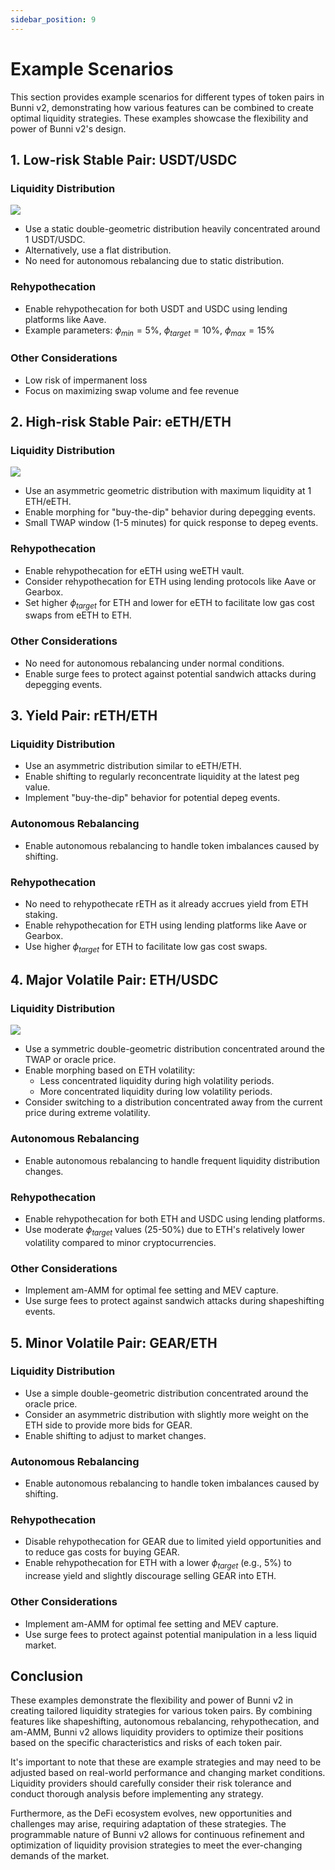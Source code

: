 ```yaml
---
sidebar_position: 9
---
```


# Example Scenarios

This section provides example scenarios for different types of token pairs in Bunni v2, demonstrating how various features can be combined to create optimal liquidity strategies. These examples showcase the flexibility and power of Bunni v2's design.

## 1. Low-risk Stable Pair: USDT/USDC

### Liquidity Distribution

![](img/low-risk-stable-pair.svg)

- Use a static double-geometric distribution heavily concentrated around 1 USDT/USDC.
- Alternatively, use a flat distribution.
- No need for autonomous rebalancing due to static distribution.

### Rehypothecation
- Enable rehypothecation for both USDT and USDC using lending platforms like Aave.
- Example parameters: $\phi_{min} = 5\%$, $\phi_{target} = 10\%$, $\phi_{max} = 15\%$

### Other Considerations
- Low risk of impermanent loss
- Focus on maximizing swap volume and fee revenue

## 2. High-risk Stable Pair: eETH/ETH

### Liquidity Distribution

![](img/high-risk-stable-pair.svg)

- Use an asymmetric geometric distribution with maximum liquidity at 1 ETH/eETH.
- Enable morphing for "buy-the-dip" behavior during depegging events.
- Small TWAP window (1-5 minutes) for quick response to depeg events.

### Rehypothecation
- Enable rehypothecation for eETH using weETH vault.
- Consider rehypothecation for ETH using lending protocols like Aave or Gearbox.
- Set higher $\phi_{target}$ for ETH and lower for eETH to facilitate low gas cost swaps from eETH to ETH.

### Other Considerations
- No need for autonomous rebalancing under normal conditions.
- Enable surge fees to protect against potential sandwich attacks during depegging events.

## 3. Yield Pair: rETH/ETH

### Liquidity Distribution
- Use an asymmetric distribution similar to eETH/ETH.
- Enable shifting to regularly reconcentrate liquidity at the latest peg value.
- Implement "buy-the-dip" behavior for potential depeg events.

### Autonomous Rebalancing
- Enable autonomous rebalancing to handle token imbalances caused by shifting.

### Rehypothecation
- No need to rehypothecate rETH as it already accrues yield from ETH staking.
- Enable rehypothecation for ETH using lending platforms like Aave or Gearbox.
- Use higher $\phi_{target}$ for ETH to facilitate low gas cost swaps.

## 4. Major Volatile Pair: ETH/USDC

### Liquidity Distribution

![](img/major-volatile-pair.svg)

- Use a symmetric double-geometric distribution concentrated around the TWAP or oracle price.
- Enable morphing based on ETH volatility:
  - Less concentrated liquidity during high volatility periods.
  - More concentrated liquidity during low volatility periods.
- Consider switching to a distribution concentrated away from the current price during extreme volatility.

### Autonomous Rebalancing
- Enable autonomous rebalancing to handle frequent liquidity distribution changes.

### Rehypothecation
- Enable rehypothecation for both ETH and USDC using lending platforms.
- Use moderate $\phi_{target}$ values (25-50%) due to ETH's relatively lower volatility compared to minor cryptocurrencies.

### Other Considerations
- Implement am-AMM for optimal fee setting and MEV capture.
- Use surge fees to protect against sandwich attacks during shapeshifting events.

## 5. Minor Volatile Pair: GEAR/ETH

### Liquidity Distribution
- Use a simple double-geometric distribution concentrated around the oracle price.
- Consider an asymmetric distribution with slightly more weight on the ETH side to provide more bids for GEAR.
- Enable shifting to adjust to market changes.

### Autonomous Rebalancing
- Enable autonomous rebalancing to handle token imbalances caused by shifting.

### Rehypothecation
- Disable rehypothecation for GEAR due to limited yield opportunities and to reduce gas costs for buying GEAR.
- Enable rehypothecation for ETH with a lower $\phi_{target}$ (e.g., 5%) to increase yield and slightly discourage selling GEAR into ETH.

### Other Considerations
- Implement am-AMM for optimal fee setting and MEV capture.
- Use surge fees to protect against potential manipulation in a less liquid market.

## Conclusion

These examples demonstrate the flexibility and power of Bunni v2 in creating tailored liquidity strategies for various token pairs. By combining features like shapeshifting, autonomous rebalancing, rehypothecation, and am-AMM, Bunni v2 allows liquidity providers to optimize their positions based on the specific characteristics and risks of each token pair.

It's important to note that these are example strategies and may need to be adjusted based on real-world performance and changing market conditions. Liquidity providers should carefully consider their risk tolerance and conduct thorough analysis before implementing any strategy.

Furthermore, as the DeFi ecosystem evolves, new opportunities and challenges may arise, requiring adaptation of these strategies. The programmable nature of Bunni v2 allows for continuous refinement and optimization of liquidity provision strategies to meet the ever-changing demands of the market.